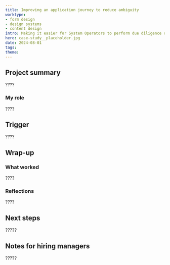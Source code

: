 ```yaml
---
title: Improving an application journey to reduce ambiguity
worktype: 
- form design
- design systems
- content design
intro: Making it easier for System Operators to perform due diligence on energy providers.
hero: case-study__placeholder.jpg
date: 2024-08-01
tags: 
theme: 
---
```


## Project summary

????

### My role

????

## Trigger

????

## Wrap-up

### What worked

????

### Reflections

????


## Next steps

?????

## Notes for hiring managers

?????

